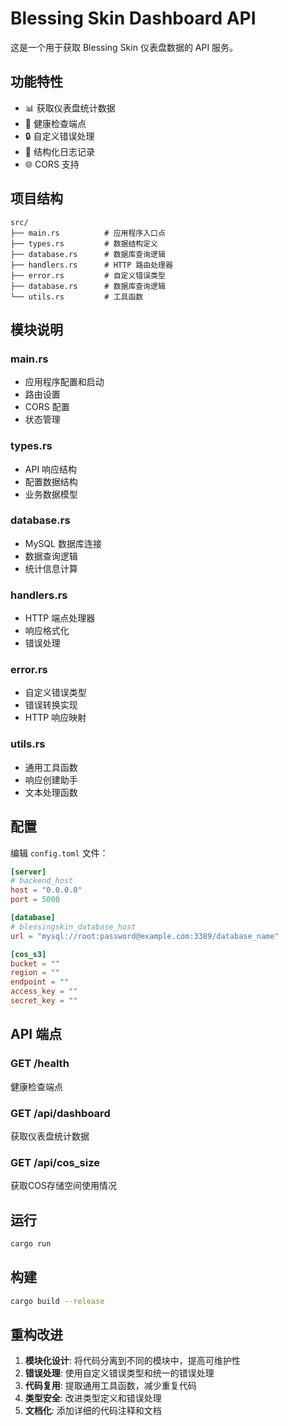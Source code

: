 # Blessing Skin Dashboard API

这是一个用于获取 Blessing Skin 仪表盘数据的 API 服务。

## 功能特性

- 📊 获取仪表盘统计数据
- 🏥 健康检查端点
- 🔒 自定义错误处理
- 📝 结构化日志记录
- 🌐 CORS 支持

## 项目结构

```
src/
├── main.rs          # 应用程序入口点
├── types.rs         # 数据结构定义
├── database.rs      # 数据库查询逻辑
├── handlers.rs      # HTTP 路由处理器
├── error.rs         # 自定义错误类型
├── database.rs      # 数据库查询逻辑
└── utils.rs         # 工具函数
```

## 模块说明

### main.rs
- 应用程序配置和启动
- 路由设置
- CORS 配置
- 状态管理

### types.rs
- API 响应结构
- 配置数据结构
- 业务数据模型

### database.rs
- MySQL 数据库连接
- 数据查询逻辑
- 统计信息计算

### handlers.rs
- HTTP 端点处理器
- 响应格式化
- 错误处理

### error.rs
- 自定义错误类型
- 错误转换实现
- HTTP 响应映射

### utils.rs
- 通用工具函数
- 响应创建助手
- 文本处理函数

## 配置

编辑 `config.toml` 文件：

```toml
[server]
# backend_host
host = "0.0.0.0"
port = 5000

[database]
# blessingskin_database_host
url = "mysql://root:password@example.com:3389/database_name" 

[cos_s3]
bucket = ""
region = ""
endpoint = ""
access_key = ""
secret_key = ""

```

## API 端点

### GET /health
健康检查端点

### GET /api/dashboard
获取仪表盘统计数据

### GET /api/cos_size
获取COS存储空间使用情况

## 运行

```bash
cargo run
```

## 构建

```bash
cargo build --release
```

## 重构改进

1. **模块化设计**: 将代码分离到不同的模块中，提高可维护性
2. **错误处理**: 使用自定义错误类型和统一的错误处理
3. **代码复用**: 提取通用工具函数，减少重复代码
4. **类型安全**: 改进类型定义和错误处理
5. **文档化**: 添加详细的代码注释和文档 